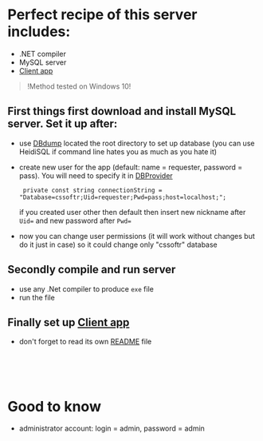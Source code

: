 # Perfect recipe of this server includes:

+ .NET compiler
+ MySQL server
+ [Client app](https://github.com/UndeadNito/Client_Refactored)

> !Method tested on Windows 10!

## First things first download and install MySQL server. Set it up after:

  + use [DBdump](./DBdump.sql) located the root directory to set up database (you can use HeidiSQL if command line hates you as much as you hate it)
  + create new user for the app (default: name = requester, password = pass). You will need to specify it in [DBProvider](./Client-Server_Refactored/Server/DBProvider.cs)
  
      ```
       private const string connectionString = "Database=cssoftr;Uid=requester;Pwd=pass;host=localhost;";
      ```
       
       if you created user other then default then insert new nickname after `Uid=` and new password after `Pwd=`
  + now you can change user permissions (it will work without changes but do it just in case) so it could change only "cssoftr" database
  
## Secondly compile and run server

  + use any .Net compiler to produce `exe` file
  + run the file 

## Finally set up [Client app](https://github.com/UndeadNito/Client_Refactored)

  + don't forget to read its own [README](https://github.com/UndeadNito/Client_Refactored/blob/master/README.md) file

<br /><br /><br />

# Good to know

  + administrator account: login = admin, password = admin
